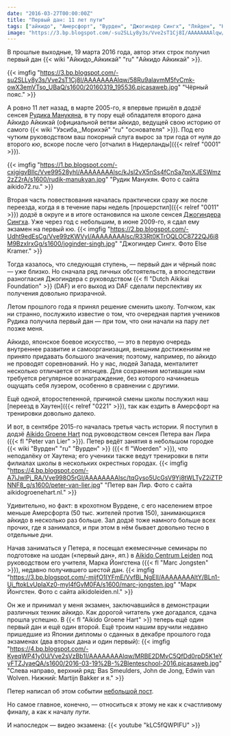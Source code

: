 ```yaml
---
date: "2016-03-27T00:00:00Z"
title: "Первый дан: 11 лет пути"
tags: ["айкидо", "Амерсфорт", "Вурден", "Джогиндер Сингх", "Ляйден", "Нидерланды", "Петер ван Лир", "Россия", "Рудик Манукян", "спорт", "Тюмень"]
image: "https://3.bp.blogspot.com/-su2SLLy8y3s/Vve2sT1Cj8I/AAAAAAAAlqw/58Ru9alavmM5fvCmk-owX3emVTso_UBaQ/s1600/20160319_195536.picasaweb.jpg"
---
```


В прошлые выходные, 19 марта 2016 года, автор этих строк получил первый дан {{< wiki "Айкидо_Айкикай" "ru" "Айкидо Айкикай" >}}.

<!--more-->

{{< imgfig "https://3.bp.blogspot.com/-su2SLLy8y3s/Vve2sT1Cj8I/AAAAAAAAlqw/58Ru9alavmM5fvCmk-owX3emVTso_UBaQ/s1600/20160319_195536.picasaweb.jpg" "Чёрный пояс." >}}

А ровно 11 лет назад, в марте 2005-го, я впервые пришёл в *додзё* сенсея [Рудика Манукяна](http://aikido72.ru/2-uncategorised/30-rudik-manukyan), в ту пору ещё обладателя второго дана Айкидо Айкикай (официальной ветви айкидо, ведущей свою историю от самого {{< wiki "Уэсиба,_Морихэй" "ru" "основателя" >}}). Под его чутким руководством ваш покорный слуга вырос за три года от нуля до второго *кю*, вскоре после чего [отчалил в Нидерланды]({{< relref "0001" >}}).

{{< imgfig "https://1.bp.blogspot.com/-cxjgigvBIlc/Vve99528yhI/AAAAAAAAlsc/kJsl2vX5nSs4fCnSa7pnXJESWmz2zZ2rA/s1600/rudik-manukyan.jpg" "Рудик Манукян. Фото с сайта aikido72.ru." >}}

Вторая часть повествования началась практически сразу же после переезда, когда я в течение пары недель [прошерстил]({{< relref "0011" >}}) додзё в округе и в итоге остановился на школе сенсея [Джогиндера Сингха](http://jogindersingh.com/). Уже через год с небольшим, в июне 2009-го, я сдал ему экзамен на первый кю.
{{< imgfig "https://2.bp.blogspot.com/-Udht9edEsCg/Vve99zKWVyI/AAAAAAAAlsc/R33Rt0KTrOQLOC8722QJ6i8M9BzxIrxGg/s1600/joginder-singh.jpg" "Джогиндер Сингх. Фото Else Kramer." >}}

Тогда казалось, что следующая ступень, — первый дан и чёрный пояс — уже близко. Но сначала ряд личных обстоятельств, а впоследствии разногласия Джогиндера с руководством {{< fl "Dutch Aikikai Foundation" >}} (DAF) и его выход из DAF сделали перспективу их получения довольно призрачной.

Летом прошлого года я принял решение сменить школу. Толчком, как ни странно, послужило известие о том, что очередная партия учеников Рудика получила первый дан — при том, что они начали на пару лет позже меня.

Айкидо, японское боевое искусство, — это в первую очередь внутреннее развитие и самоорганизация, внешним достижениям не принято придавать большого значения; поэтому, например, по айкидо не проводят соревнований. Но у нас, людей Запада, менталитет несколько отличается от японцев. Для сохранения мотивации нам требуется регулярное вознаграждение, без которого начинаешь ощущать себя лузером, особенно в сравнении с другими.

Ещё одной, второстепенной, причиной смены школы послужил наш [переезд в Хаутен]({{< relref "0221" >}}), так как ездить в Амерсфорт на тренировки довольно далеко.

И вот, в сентябре 2015-го началась третья часть истории. Я поступил в додзё [Aikido Groene Hart](http://www.aikidogroenehart.nl/) под руководством сенсея Петера ван Лира ({{< fl "Peter van Lier" >}}). Петер ведёт занятия в небольшом городке {{< wiki "Вурден" "ru" "Вурден" >}} ({{< fl "Woerden" >}}), что неподалёку от Хаутена; его ученики также ведут тренировки в пяти филиалах школы в нескольких окрестных городах.
{{< imgfig "https://4.bp.blogspot.com/-A7iJwlPj_RA/Vve998O5rGI/AAAAAAAAlsc/tqGyso5UcGsV9Yj8tWLTyZ2iZTPNNF8_g/s1600/peter-van-lier.jpg" "Петер ван Лир. Фото с сайта aikidogroenehart.nl." >}}

Удивительно, но факт: в крохотном Вурдене, с его населением втрое меньше Амерсфорта (50 тыс. жителей против 150), занимающихся айкидо в несколько раз больше. Зал додзё тоже намного больше всех прочих, где я занимался, и при этом в нём бывает довольно тесно в отдельные дни.

Начав заниматься у Петера, я посещал ежемесячные семинары по подготовке на шодан («первый дан», *яп.*) в [Aikido Centrum Leiden](http://aikidoleiden.nl/) под руководством его учителя, Марка Йонгстена ({{< fl "Marc Jongsten" >}}), недавно получившего шестой дан.
{{< imgfig "https://3.bp.blogspot.com/-mijfO1IYFmE/VvfBi_NgElI/AAAAAAAAltY/BLn1-Ui_ftokLvUpIaXz0-myl4fGvM0FA/s1600/marc-jongsten.jpg" "Марк Йонгстен. Фото с сайта aikidoleiden.nl." >}}

Он же и принимал у меня экзамен, заключавшийся в демонстрации различных техник айкидо. Как дорогой читатель уже догадался, сдача прошла успешно. В {{< fl "Aikido Groene Hart" >}} теперь ещё один первый дан и ещё один второй. Ещё троим нашим вручили недавно пришедшие из Японии дипломы о сданных в декабре прошлого года экзаменах (два вторых дана и один первый):
{{< imgfig "https://4.bp.blogspot.com/-KyeqWP41y0U/Vve2sVzBb1I/AAAAAAAAlqw/MRBE2DMvC5QfDd0rpD5K1eYyFTZJyaeQA/s1600/2016-03-19%2B-%2Blenteschool-2016.picasaweb.jpg" "Слева направо, верхний ряд: Bas Smeulders, John de Jong, Edwin van Wolven. Нижний: Martijn Bakker и я." >}}

Петер написал об этом событии [небольшой пост](http://www.aikidogroenehart.nl/dmitry-en-martijn-slagen-voor-hun-dan-graad/).

Но самое главное, конечно, — относиться к этому не как к счастливому финалу, а как к началу *пути*.

И напоследок — видео экзамена:
{{< youtube "kLC5fQWPlFU" >}}
